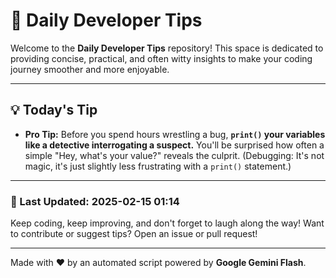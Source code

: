 
# 🌟 Daily Developer Tips

Welcome to the **Daily Developer Tips** repository! This space is dedicated to providing concise, practical, and often witty insights to make your coding journey smoother and more enjoyable.

---

## 💡 Today's Tip

- **Pro Tip:**  Before you spend hours wrestling a bug,  **`print()` your variables like a detective interrogating a suspect.**  You'll be surprised how often a simple "Hey, what's your value?" reveals the culprit.  (Debugging: It's not magic, it's just slightly less frustrating with a `print()` statement.)

---

### 📅 Last Updated: 2025-02-15 01:14

Keep coding, keep improving, and don't forget to laugh along the way! Want to contribute or suggest tips? Open an issue or pull request!

---

Made with ❤️ by an automated script powered by **Google Gemini Flash**.
